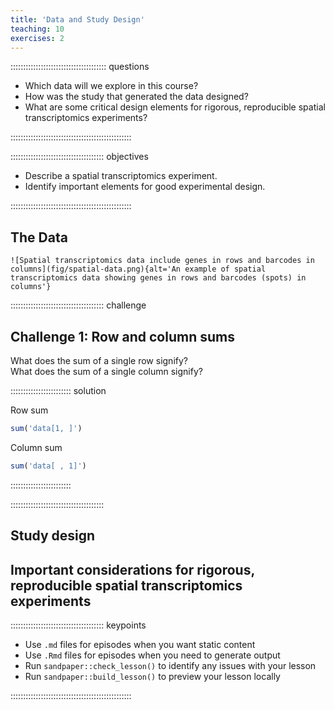 ```yaml
---
title: 'Data and Study Design'
teaching: 10
exercises: 2
---
```


:::::::::::::::::::::::::::::::::::::: questions 

- Which data will we explore in this course?
- How was the study that generated the data designed?
- What are some critical design elements for rigorous, reproducible spatial transcriptomics experiments?

::::::::::::::::::::::::::::::::::::::::::::::::

::::::::::::::::::::::::::::::::::::: objectives

- Describe a spatial transcriptomics experiment.
- Identify important elements for good experimental design.

::::::::::::::::::::::::::::::::::::::::::::::::

## The Data


`![Spatial transcriptomics data include genes in rows and barcodes in columns](fig/spatial-data.png){alt='An example of spatial transcriptomics data showing genes in rows and barcodes (spots) in columns'}`


::::::::::::::::::::::::::::::::::::: challenge 

## Challenge 1: Row and column sums

What does the sum of a single row signify?  
What does the sum of a single column signify?  

:::::::::::::::::::::::: solution 

Row sum
 
```r
sum('data[1, ]')
```

Column sum
 
```r
sum('data[ , 1]')
```
::::::::::::::::::::::::

:::::::::::::::::::::::::::::::::::::

## Study design


## Important considerations for rigorous, reproducible spatial transcriptomics experiments





::::::::::::::::::::::::::::::::::::: keypoints 

- Use `.md` files for episodes when you want static content
- Use `.Rmd` files for episodes when you need to generate output
- Run `sandpaper::check_lesson()` to identify any issues with your lesson
- Run `sandpaper::build_lesson()` to preview your lesson locally

::::::::::::::::::::::::::::::::::::::::::::::::

